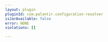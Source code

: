 ```yaml
---
layout: plugin
pluginId: com.palantir.configuration-resolver
isJarAvailable: false
error: NONE
violations: []

---
```


